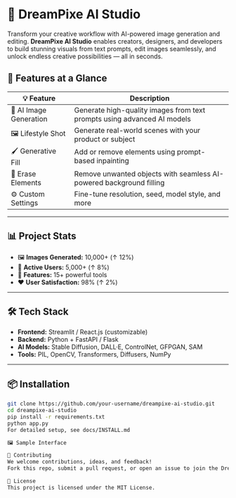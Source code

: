 # 🎨 DreamPixe AI Studio

Transform your creative workflow with AI-powered image generation and editing. **DreamPixe AI Studio** enables creators, designers, and developers to build stunning visuals from text prompts, edit images seamlessly, and unlock endless creative possibilities — all in seconds.

## 🚀 Features at a Glance

| 💡 Feature              | Description                                                                 |
|------------------------|-----------------------------------------------------------------------------|
| 🎨 AI Image Generation | Generate high-quality images from text prompts using advanced AI models     |
| 🖼️ Lifestyle Shot      | Generate real-world scenes with your product or subject                     |
| 🖌️ Generative Fill     | Add or remove elements using prompt-based inpainting                        |
| 🧹 Erase Elements       | Remove unwanted objects with seamless AI-powered background filling         |
| ⚙️ Custom Settings      | Fine-tune resolution, seed, model style, and more                           |

---

## 📊 Project Stats

- 🖼️ **Images Generated:** 10,000+ (↑ 12%)
- 👥 **Active Users:** 5,000+ (↑ 8%)
- 🧩 **Features:** 15+ powerful tools
- ❤️ **User Satisfaction:** 98% (↑ 2%)

---

## 🛠 Tech Stack

- **Frontend:** Streamlit / React.js (customizable)
- **Backend:** Python + FastAPI / Flask
- **AI Models:** Stable Diffusion, DALL·E, ControlNet, GFPGAN, SAM
- **Tools:** PIL, OpenCV, Transformers, Diffusers, NumPy

---

## 📦 Installation

```bash
git clone https://github.com/your-username/dreampixe-ai-studio.git
cd dreampixe-ai-studio
pip install -r requirements.txt
python app.py
For detailed setup, see docs/INSTALL.md

🖼 Sample Interface

🙌 Contributing
We welcome contributions, ideas, and feedback!
Fork this repo, submit a pull request, or open an issue to join the DreamPixe movement.

📄 License
This project is licensed under the MIT License.
